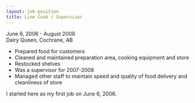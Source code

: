 ```yaml
---
layout: job-position
title: Line Cook / Supervisor
---
```

<section class="job-date">
<time datetime="2006-06-06">June 6, 2006</time> - <time datetime="2008-08">August 2008</time>
</section>

<section class="job-location">
Dairy Queen, Cochrane, AB
</section>

<section class="job-tasks">
<ul>
<li>Prepared food for customers</li>
<li>Cleaned and maintained preparation area, cooking equipment and store</li>
<li>Restocked shelves</li>
<li>Was a supervisor for 2007-2008</li>
<li>Managed other staff to maintain speed and quality of food delivery and cleanliness of store</li>
</ul>
</section>

<section class="job-description">
I started here as my first job on June 6, 2006. 
</section>